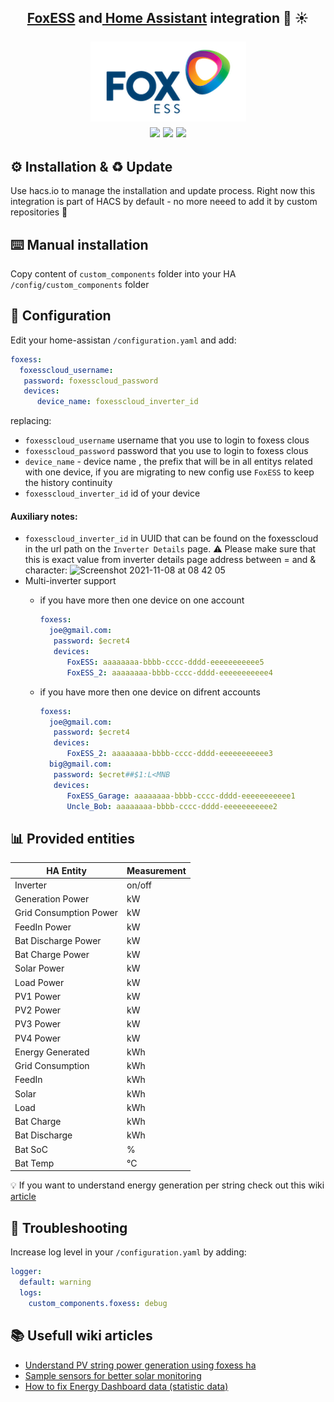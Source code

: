 <h2 align="center">
   <a href="https://www.fox-ess.com">FoxESS</a> and<a href="https://www.home-assistant.io"> Home Assistant</a> integration  🏡 ☀
   </br></br>
   <img src="https://github.com/home-assistant/brands/raw/master/custom_integrations/foxess/logo.png" >
   </br>
   <a href="https://github.com/hacs/default"><img src="https://img.shields.io/badge/HACS-default-sucess"></a>
   <a href="https://github.com/macxq/foxess-ha/actions/workflows/HACS.yaml/badge.svg?branch=main"><img src="https://github.com/macxq/foxess-ha/actions/workflows/HACS.yaml/badge.svg?branch=main"/></a>
    <a href="https://github.com/macxq/foxess-ha/actions/workflows/hassfest.yaml/badge.svg"><img src="https://github.com/macxq/foxess-ha/actions/workflows/hassfest.yaml/badge.svg"/></a>
    </br>
</h2>

## ⚙️ Installation & ♻️ Update

Use hacs.io to manage the installation and update process. Right now this integration is part of HACS by default - no more neeed to add it by custom repositories 🥳

## ⌨️ Manual installation 

Copy content of `custom_components` folder into your HA `/config/custom_components` folder


## 💾 Configuration

Edit your home-assistan `/configuration.yaml`  and add:

```yaml
foxess:
  foxesscloud_username:
   password: foxesscloud_password
   devices: 
      device_name: foxesscloud_inverter_id
```
replacing:
- `foxesscloud_username` username that you use to login to foxess clous
- `foxesscloud_password` password that you use to login to foxess clous
- `device_name` - device name , the prefix that will be in all entitys related with one device, if you are migrating to new config use `FoxESS` to keep the history continuity 
- `foxesscloud_inverter_id` id of your device

#### Auxiliary notes:
- `foxesscloud_inverter_id` in UUID that can be found on the foxesscloud in the url path on the `Inverter Details` page.
⚠️  Please make sure that this is exact value from inverter details page address between = and & character:
![Screenshot 2021-11-08 at 08 42 05](https://user-images.githubusercontent.com/2965092/140761535-edb12226-b2b8-4f2b-87ce-11b67476a9e2.png)
- Multi-inverter support 
   - if you have more then one device on one account
   
      ```yaml
      foxess:
        joe@gmail.com:
         password: $ecret4
         devices: 
            FoxESS: aaaaaaaa-bbbb-cccc-dddd-eeeeeeeeeee5
            FoxESS_2: aaaaaaaa-bbbb-cccc-dddd-eeeeeeeeeee4
      ```
   - if you have more then one device on  difrent accounts
      ```yaml
      foxess:
        joe@gmail.com:
         password: $ecret4
         devices: 
            FoxESS_2: aaaaaaaa-bbbb-cccc-dddd-eeeeeeeeeee3
        big@gmail.com:
         password: $ecret##$1:L<MNB
         devices: 
            FoxESS_Garage: aaaaaaaa-bbbb-cccc-dddd-eeeeeeeeeee1
            Uncle_Bob: aaaaaaaa-bbbb-cccc-dddd-eeeeeeeeeee2
      ```


## 📊 Provided entities

HA Entity  | Measurement
|---|---|
Inverter |  on/off
Generation Power  |  kW 
Grid Consumption Power  |  kW  
FeedIn Power  |  kW  
Bat Discharge Power  |  kW   
Bat Charge Power  |  kW  
Solar Power | kW
Load Power | kW
PV1 Power | kW
PV2 Power | kW
PV3 Power | kW
PV4 Power | kW
Energy Generated  |  kWh 
Grid Consumption  |  kWh 
FeedIn  |  kWh  
Solar  |  kWh 
Load |  kWh 
Bat Charge  |  kWh 
Bat Discharge  |  kWh  
Bat SoC | %
Bat Temp | °C 


💡 If you want to understand energy generation per string check out this wiki [article](https://github.com/macxq/foxess-ha/wiki/Understand-PV-string-power-generation-using-foxess-ha)

## 🤔 Troubleshooting 

Increase log level in your `/configuration.yaml` by adding:

```yaml
logger:
  default: warning
  logs:
    custom_components.foxess: debug
```
## 📚 Usefull wiki articles
* [Understand PV string power generation using foxess ha](https://github.com/macxq/foxess-ha/wiki/Understand-PV-string-power-generation-using-foxess-ha)
* [Sample sensors for better solar monitoring](https://github.com/macxq/foxess-ha/wiki/Sample-sensors-for-better-solar-monitoring)
* [How to fix Energy Dashboard data (statistic data)](https://github.com/macxq/foxess-ha/wiki/How-to-fix-Energy-Dashboard-data-(statistic-data))
